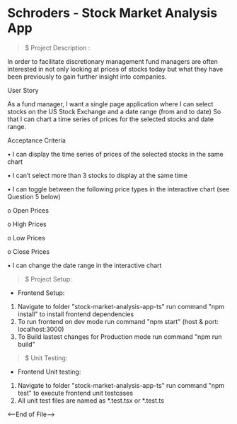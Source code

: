 # Schroders - Stock Market Analysis App

> $ Project Description :

In order to facilitate discretionary management fund managers are often interested in not only looking at prices of stocks today but what they have been previously to gain further insight into companies.

   User Story

   As a fund manager, I want a single page application where I can select stocks on the US Stock Exchange and a date range (from and to date)
   So that I can chart a time series of prices for the selected stocks and date range.
   
   Acceptance Criteria
   
   •	I can display the time series of prices of the selected stocks in the same chart
   
   •	I can’t select more than 3 stocks to display at the same time
   
   •	I can toggle between the following price types in the interactive chart (see Question 5 below)
   
   o	Open Prices
   
   o	High Prices
   
   o	Low Prices
   
   o	Close Prices
   
   •	I can change the date range in the interactive chart

> $ Project Setup:

- Frontend Setup:

1. Navigate to folder "stock-market-analysis-app-ts" run command "npm install" to install frontend dependencies
2. To run frontend on dev mode run command "npm start" (host & port: localhost:3000)
3. To Build lastest changes for Production mode run command "npm run build"

> $ Unit Testing:

- Frontend Unit testing:

1. Navigate to folder "stock-market-analysis-app-ts" run command "npm test" to execute frontend unit testcases
2. All unit test files are named as \*.test.tsx or \*.test.ts


<--End of File-->
